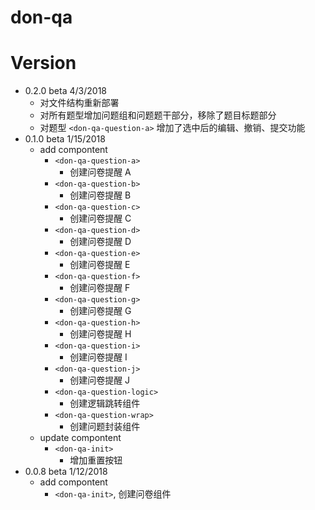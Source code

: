 # don-qa


# Version
- 0.2.0 beta 4/3/2018
    - 对文件结构重新部署
    - 对所有题型增加问题组和问题题干部分，移除了题目标题部分
    - 对题型 `<don-qa-question-a>` 增加了选中后的编辑、撤销、提交功能
- 0.1.0 beta 1/15/2018
    - add compontent
        - `<don-qa-question-a>`
            - 创建问卷提醒 A
        - `<don-qa-question-b>`
            - 创建问卷提醒 B
        - `<don-qa-question-c>`
            - 创建问卷提醒 C
        - `<don-qa-question-d>`
            - 创建问卷提醒 D
        - `<don-qa-question-e>`
            - 创建问卷提醒 E
        - `<don-qa-question-f>`
            - 创建问卷提醒 F
        - `<don-qa-question-g>`
            - 创建问卷提醒 G
        - `<don-qa-question-h>`
            - 创建问卷提醒 H
        - `<don-qa-question-i>`
            - 创建问卷提醒 I
        - `<don-qa-question-j>`
            - 创建问卷提醒 J
        - `<don-qa-question-logic>`
            - 创建逻辑跳转组件
        - `<don-qa-question-wrap>`
            - 创建问题封装组件
    - update compontent
        - `<don-qa-init>`
            - 增加重置按钮
- 0.0.8 beta 1/12/2018
    - add compontent
        - `<don-qa-init>`, 创建问卷组件